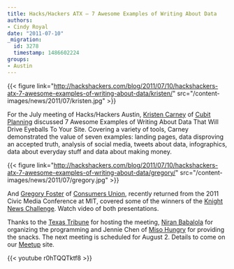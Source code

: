 ```yaml
---
title: Hacks/Hackers ATX – 7 Awesome Examples of Writing About Data
authors:
- Cindy Royal
date: "2011-07-10"
_migration:
  id: 3278
  timestamp: 1486602224
groups:
- Austin
---
```


{{< figure link="http://hackshackers.com/blog/2011/07/10/hackshackers-atx-7-awesome-examples-of-writing-about-data/kristen/" src="/content-images/news/2011/07/kristen.jpg" >}}

For the July meeting of Hacks/Hackers Austin, [Kristen Carney][1] of [Cubit Planning][2] discussed 7 Awesome Examples of Writing About Data That Will Drive Eyeballs To Your Site. Covering a variety of tools, Carney demonstrated the value of seven examples: landing pages, data disproving an accepted truth, analysis of social media, tweets about data, infographics, data about everyday stuff and data about making money.

{{< figure link="http://hackshackers.com/blog/2011/07/10/hackshackers-atx-7-awesome-examples-of-writing-about-data/gregory/" src="/content-images/news/2011/07/gregory.jpg" >}}

And [Gregory Foster][3] of [Consumers Union][4], recently returned from the 2011 Civic Media Conference at MIT, covered some of the winners of the [Knight News Challenge][5]. Watch video of both presentations.

Thanks to the [Texas Tribune][6] for hosting the meeting, [Niran Babalola][7] for organizing the programming and Jennie Chen of [Miso Hungry][8] for providing the snacks. The next meeting is scheduled for August 2. Details to come on our [Meetup][9] site.

{{< youtube r0hTQQTktf8 >}}

 [1]: http://twitter.com/kristenkcarney
 [2]: http://www.cubitplanning.com/
 [3]: http://twitter.com/gregoryfoster
 [4]: http://www.consumersunion.org/
 [5]: http://knightfoundation.org/funding-initiatives/knight-news-challenge/
 [6]: http://texastribune.org
 [7]: http://twitter.com/niran
 [8]: http://misohungrynow.blogspot.com/
 [9]: http://meetupaustin.hackshackers.com/